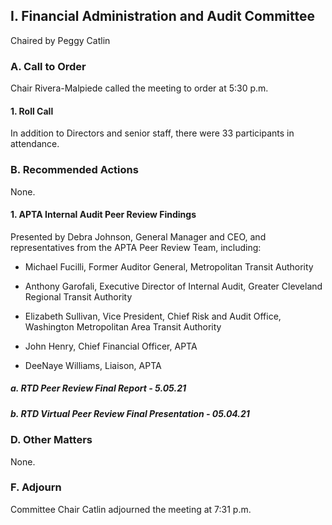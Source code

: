 ## I. Financial Administration and Audit Committee

Chaired by Peggy Catlin

### A. Call to Order

Chair Rivera-Malpiede called the meeting to order at 5:30 p.m.

#### 1. Roll Call

In addition to Directors and senior staff, there were 33 participants in attendance.

### B. Recommended Actions

None.

#### 1. APTA Internal Audit Peer Review Findings

Presented by Debra Johnson, General Manager and CEO, and representatives from the APTA Peer Review Team, including:

- Michael Fucilli, Former Auditor General, Metropolitan Transit Authority

- Anthony Garofali, Executive Director of Internal Audit, Greater Cleveland Regional Transit Authority

- Elizabeth Sullivan, Vice President, Chief Risk and Audit Office, Washington Metropolitan Area Transit Authority

- John Henry, Chief Financial Officer, APTA

- DeeNaye Williams, Liaison, APTA

##### a. RTD Peer Review Final Report - 5.05.21

##### b. RTD Virtual Peer Review Final Presentation - 05.04.21

### D. Other Matters

None.

### F. Adjourn

Committee Chair Catlin adjourned the meeting at 7:31 p.m.